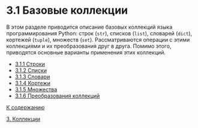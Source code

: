 # 3.1 Базовые коллекции

В этом разделе приводится описание базовых коллекций языка 
программирования Python: строк (```str```), списков (```list```), 
словарей (```dict```), кортежей (```tuple```), множеств (```set```). 
Рассматриваются операции с этими коллекциями и их преобразования друг 
в друга. Помимо этого, приводятся основные варианты применения этих 
коллекций. 

- [3.1.1 Строки](string.ipynb)
- [3.1.2 Списки](list.ipynb)
- [3.1.3 Словари](dict.ipynb)
- [3.1.4 Кортежи](tuple.ipynb)
- [3.1.5 Множества](set.ipynb)
- [3.1.6 Преобразования коллекций](convert.ipynb)

[К содержанию](../../../README.md)

[3. Коллекции](../03_collections/overview.md)

